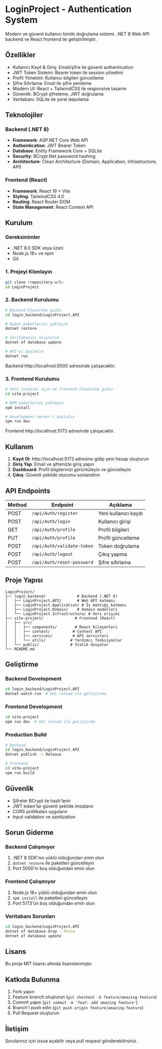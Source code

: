 # LoginProject - Authentication System

Modern ve güvenli kullanıcı kimlik doğrulama sistemi. .NET 8 Web API backend ve React frontend ile geliştirilmiştir.

## Özellikler

- Kullanıcı Kayıt & Giriş: Email/şifre ile güvenli authentication
- JWT Token Sistemi: Bearer token ile session yönetimi
- Profil Yönetimi: Kullanıcı bilgileri güncelleme
- Şifre Sıfırlama: Email ile şifre yenileme
- Modern UI: React + TailwindCSS ile responsive tasarım
- Güvenlik: BCrypt şifreleme, JWT doğrulama
- Veritabanı: SQLite ile yerel depolama

## Teknolojiler

### Backend (.NET 8)
- **Framework**: ASP.NET Core Web API
- **Authentication**: JWT Bearer Token
- **Database**: Entity Framework Core + SQLite
- **Security**: BCrypt.Net password hashing
- **Architecture**: Clean Architecture (Domain, Application, Infrastructure, API)

### Frontend (React)
- **Framework**: React 19 + Vite
- **Styling**: TailwindCSS 4.0
- **Routing**: React Router DOM
- **State Management**: React Context API

## Kurulum

### Gereksinimler
- .NET 8.0 SDK veya üzeri
- Node.js 18+ ve npm
- Git

### 1. Projeyi Klonlayın
```bash
git clone <repository-url>
cd LoginProject
```

### 2. Backend Kurulumu
```bash
# Backend klasörüne gidin
cd login_backend/LoginProject.API

# NuGet paketlerini yükleyin
dotnet restore

# Veritabanını oluşturun
dotnet ef database update

# API'yi başlatın
dotnet run
```
Backend http://localhost:5000 adresinde çalışacaktır.

### 3. Frontend Kurulumu
```bash
# Yeni terminal açın ve frontend klasörüne gidin
cd vite-project

# NPM paketlerini yükleyin
npm install

# Development server'ı başlatın
npm run dev
```
Frontend http://localhost:5173 adresinde çalışacaktır.

## Kullanım

1. **Kayıt Ol**: http://localhost:5173 adresine gidip yeni hesap oluşturun
2. **Giriş Yap**: Email ve şifrenizle giriş yapın
3. **Dashboard**: Profil bilgilerinizi görüntüleyin ve güncelleyin
4. **Çıkış**: Güvenli şekilde oturumu sonlandırın

## API Endpoints

| Method | Endpoint | Açıklama |
|--------|----------|----------|
| POST | `/api/Auth/register` | Yeni kullanıcı kaydı |
| POST | `/api/Auth/login` | Kullanıcı girişi |
| GET | `/api/Auth/profile` | Profil bilgileri |
| PUT | `/api/Auth/profile` | Profil güncelleme |
| POST | `/api/Auth/validate-token` | Token doğrulama |
| POST | `/api/Auth/logout` | Çıkış yapma |
| POST | `/api/Auth/reset-password` | Şifre sıfırlama |

## Proje Yapısı

```
LoginProject/
├── login_backend/              # Backend (.NET 8)
│   ├── LoginProject.API/       # Web API katmanı
│   ├── LoginProject.Application/ # İş mantığı katmanı
│   ├── LoginProject.Domain/    # Domain modelleri
│   └── LoginProject.Infrastructure/ # Veri erişimi
├── vite-project/              # Frontend (React)
│   ├── src/
│   │   ├── components/        # React bileşenleri
│   │   ├── context/          # Context API
│   │   ├── services/         # API servisleri
│   │   └── utils/           # Yardımcı fonksiyonlar
│   └── public/              # Statik dosyalar
└── README.md
```

## Geliştirme

### Backend Development
```bash
cd login_backend/LoginProject.API
dotnet watch run  # Hot reload ile geliştirme
```

### Frontend Development
```bash
cd vite-project
npm run dev  # Hot reload ile geliştirme
```

### Production Build
```bash
# Backend
cd login_backend/LoginProject.API
dotnet publish -c Release

# Frontend
cd vite-project
npm run build
```

## Güvenlik

- Şifreler BCrypt ile hash'lenir
- JWT token'lar güvenli şekilde imzalanır
- CORS politikaları uygulanır
- Input validation ve sanitization

## Sorun Giderme

### Backend Çalışmıyor
1. .NET 8 SDK'nın yüklü olduğundan emin olun
2. `dotnet restore` ile paketleri güncelleyin
3. Port 5000'in boş olduğundan emin olun

### Frontend Çalışmıyor
1. Node.js 18+ yüklü olduğundan emin olun
2. `npm install` ile paketleri güncelleyin
3. Port 5173'ün boş olduğundan emin olun

### Veritabanı Sorunları
```bash
cd login_backend/LoginProject.API
dotnet ef database drop --force
dotnet ef database update
```

## Lisans

Bu proje MIT lisansı altında lisanslanmıştır.

## Katkıda Bulunma

1. Fork yapın
2. Feature branch oluşturun (`git checkout -b feature/amazing-feature`)
3. Commit yapın (`git commit -m 'feat: add amazing feature'`)
4. Branch'i push edin (`git push origin feature/amazing-feature`)
5. Pull Request oluşturun

## İletişim

Sorularınız için issue açabilir veya pull request gönderebilirsiniz.
